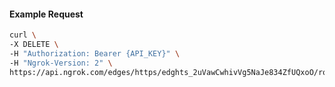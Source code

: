 <!-- Code generated for API Clients. DO NOT EDIT. -->

#### Example Request

```bash
curl \
-X DELETE \
-H "Authorization: Bearer {API_KEY}" \
-H "Ngrok-Version: 2" \
https://api.ngrok.com/edges/https/edghts_2uVawCwhivVg5NaJe834ZfUQxoO/routes/edghtsrt_2uVawAskzoy3mT9vGx59TA9DMHR/user_agent_filter
```
